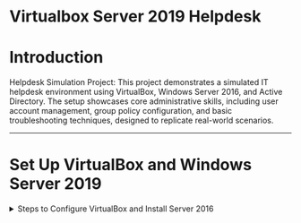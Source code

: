 # Virtualbox Server 2019 Helpdesk

# Introduction
Helpdesk Simulation Project: This project demonstrates a simulated IT helpdesk environment using VirtualBox, Windows Server 2016, and Active Directory. The setup showcases core administrative skills, including user account management, group policy configuration, and basic troubleshooting techniques, designed to replicate real-world scenarios.

---

# Set Up VirtualBox and Windows Server 2019

<details>
<summary>Steps to Configure VirtualBox and Install Server 2016</summary>

1. **Download and Install VirtualBox:**  
   - Visit the [VirtualBox website](https://www.oracle.com/virtualization/technologies/vm/downloads/virtualbox-downloads.html) and download the latest version for your operating system.  
   - Follow the installation wizard to complete the setup.

2. **Download Windows Server 2016 ISO:**  
   - Go to the [Microsoft Evaluation Center](https://www.microsoft.com/en-us/evalcenter/) and search for "Windows Server 2016."  
   - Sign in or create a Microsoft account, then download the ISO for the evaluation version.  
   - Save the ISO file to a known location on your computer.
     
3. **Create a New Virtual Machine:**  
   - Open VirtualBox and click `New`.  
   - Set the name as `Server 2016`, select `Windows Server 2016` as the version, and allocate at least 4GB RAM.

<!--## Setting up VirtualBox with Windows Server 2016

<details>
<summary>VirtualBox Server 2016 Intial Setup</summary>
  
---  

This section outlines the configuration of VirtualBox to host a Windows Server 2016 virtual machine, which serves as the domain controller. The server is configured with role-based features, including Active Directory Domain Services (AD DS), to simulate a fully functional domain environment. This setup provides a foundation for demonstrating user account management, group policy implementation, and other key administrative tasks.



---

</details> -->
